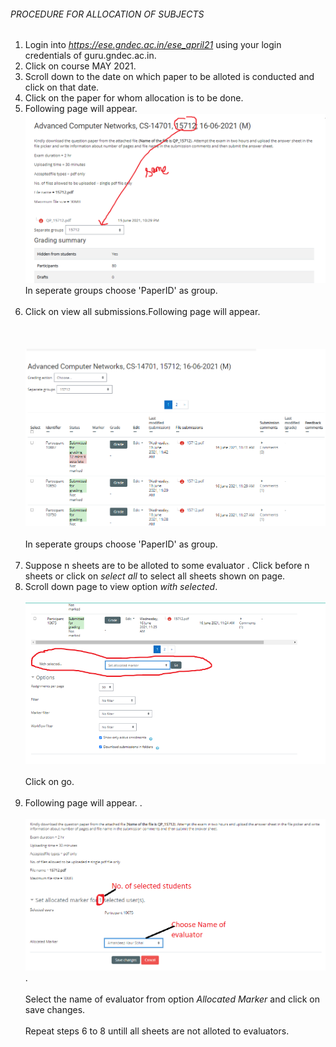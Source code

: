 ###### PROCEDURE FOR ALLOCATION OF SUBJECTS ###
1.  Login into *https://ese.gndec.ac.in/ese_april21* using your login credentials of guru.gndec.ac.in.
1. Click on course MAY 2021.
1. Scroll down to the date on which paper to be alloted is conducted and click on that date.
2. Click on the paper for whom allocation is to be done.
3. Following page will appear. ![alt text](https://github.com/shailjasharma15/information/blob/main/step1.PNG) In seperate groups choose 'PaperID' as group.</br></br>
4. Click on view all submissions.Following page will appear.</br></br></br></br>![alt text](https://github.com/shailjasharma15/information/blob/main/step1.1.PNG)</br></br>In   seperate groups choose 'PaperID' as group.</br></br>
6. Suppose n sheets are to be alloted to some evaluator . Click before n sheets or click on  *select all* to select all sheets shown on page.
7. Scroll down page to view option *with selected*.</br></br>![alt text](https://github.com/shailjasharma15/information/blob/main/step2.PNG) </br></br>Click on go.</br></br>
8. Following page will appear. .</br></br>![alt text](https://github.com/shailjasharma15/information/blob/main/step3.PNG).</br></br>Select the name of evaluator from option *Allocated Marker*  and click on save changes.</br></br>
 Repeat steps 6 to 8 untill all sheets are not alloted to evaluators.
 
